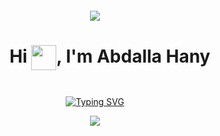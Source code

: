 <!-- Container div to center content -->
<div style="display: flex; justify-content: center; align-items: center; flex-direction: column; height: 100vh;">

  <!--horizontal divider(gradiant)-->
  <img src="https://user-images.githubusercontent.com/73097560/115834477-dbab4500-a447-11eb-908a-139a6edaec5c.gif">

  <!-- Centering the header -->
  <div id="user-content-toc">
<h1 align="center">	  
    <ul align="center">
      <summary>
Hi <img src="https://media.giphy.com/media/hvRJCLFzcasrR4ia7z/giphy.gif" width="40px" style="vertical-align: middle;">, I'm Abdalla Hany</h1>
      </summary>
    </ul>   
  </div>


  <!-- Typing SVG centered -->
  <p align="center">
    <a href="https://git.io/typing-svg"><img src="https://readme-typing-svg.demolab.com?font=Fira+Code&pause=1000&color=D2A306&center=true&vCenter=true&random=false&width=600&lines=Embedded+Software+Engineer;Fresh+Graduated+Mechatronics+Engineer;Always+learning+new+things;Using+Software+as+a+solution+for+every+Problem" alt="Typing SVG" /></a>
  </p>

  <!--horizontal divider(gradiant)-->
  <img src="https://user-images.githubusercontent.com/73097560/115834477-dbab4500-a447-11eb-908a-139a6edaec5c.gif">
  
</div>

## <img src = "https://i.pinimg.com/originals/3f/7e/4e/3f7e4eff7c96e9fe4b8b4b1ff3f7bdb5.gif" width = 6.5%> About me

<img align="right" src="https://github.com/7oSkaaa/7oSkaaa/blob/main/Images/Right_Side.gif?raw=true" width=30%>

<br><br>
- 👨‍💻 I'm Embedded Software Engineer.
- :school: I am a `Fresh Graduate` from the [Faculty of Mechatronics Engineering](https://o6u.edu.eg/dpages.aspx?FactId=1&id=422) at [October 6 University](https://o6u.edu.eg/default.aspx?id=70).
- ✍🏻 I love using Software as a solution for every Problem.
- 🤓 Always learning new things.
- :thinking: I’m currently open for a new `job opportunity`, this is [MY RESUME](https://drive.google.com/file/d/1VBydo3sATCNfcVttpv6WO6KqB7h51ps8/view?usp=sharing).
<br>

## <img src="https://media1.tenor.com/m/IoTET0dShKwAAAAC/refund.gif" width="10%"> Connect with me
<p align="center">
	<a href="mailto:abdallahanyalsaid77@gmail.com"><img img src="https://img.shields.io/badge/Gmail-%23EA4335.svg?style=plastic&logo=Gmail&logoColor=white" alt="Gmail"width="130"/></a>
	<a href="https://github.com/abdalla-hany"><img src="https://img.shields.io/badge/github-%23181717.svg?style=plastic&logo=github&logoColor=white" alt="GitHub"width="130"/></a>
	<a href="https://wa.me/0201095316011"><img src="https://img.shields.io/badge/whatsapp-%2325D366.svg?style=plastic&logo=whatsapp&logoColor=white" alt="Whatsapp"width="150"/></a>
	<a href="https://www.linkedin.com/in/abdalla-hany-00b759205/"><img src="https://img.shields.io/badge/linkedin-%230A66C2.svg?style=plastic&logo=linkedin&logoColor=white" alt="LinkedIn"width="140"/></a>
	<a href="https://www.facebook.com/abdallajc8/"><img src="https://img.shields.io/badge/facebook-%231877F2.svg?style=plastic&logo=facebook&logoColor=white" alt="Facebook"width="150"/></a>
</p>


## <img src="https://media2.giphy.com/media/QssGEmpkyEOhBCb7e1/giphy.gif?cid=ecf05e47a0n3gi1bfqntqmob8g9aid1oyj2wr3ds3mg700bl&rid=giphy.gif" width ="3%"> My Skills

### <img src = "https://github.com/7oSkaaa/7oSkaaa/blob/main/Images/Programming_Languages.gif?raw=true" width=5%> Programming languages

<p align="center"> 
  &emsp; 
  <a href="https://www.cprogramming.com/" target="_blank"> 
    <img alt="C" src="https://img.shields.io/badge/C%20-%232370ED.svg?style=plastic&logo=c&logoColor=white"width="70">
  </a> 
  &emsp;
  <a href="https://www.w3schools.com/cpp/" target="_blank"> 
    <img alt="C++" src="https://img.shields.io/badge/C++%20-%2300599C.svg?style=plastic&logo=c%2B%2B&logoColor=white"width="110">
  </a> 
  &emsp;
   <a href="https://www.python.org" target="_blank">
    <img alt="Python" src="https://img.shields.io/badge/Python%20-%2314354C.svg?style=plastic&logo=python&logoColor=white"width="130">
  </a>
  &emsp;
   <a href="https://www.rust-lang.org/" target="_blank">
    <img alt="Rust" src="https://img.shields.io/badge/Rust%20-%23EA4335.svg?style=plastic&logo=Rust&logoColor=white"width="110">
  </a>	
</p>

 ### <img src = "https://github.com/7oSkaaa/7oSkaaa/blob/main/Images/Software_Tools.gif?raw=true" width=5%>  Software & Tools

<p align="center">
    <a href="#"><img alt="Git" src="https://img.shields.io/badge/Git%20-%23F05033.svg?style=plastic&logo=git&logoColor=white" width="80"></a>
    &emsp;
    <a href="#"><img alt="GitHub" src="https://img.shields.io/badge/github-%23181717.svg?style=plastic&logo=github&logoColor=white" width="120"></a>
    &emsp;
    <a href="#"><img alt="Google Sheets" src="https://img.shields.io/badge/Google%20Sheets%20-%2334A853.svg?style=plastic&logo=google%20sheets&logoColor=white" width="190"></a>
    &emsp;
    <a href="#"><img alt="CMake" src="https://img.shields.io/badge/Cmake-000000?style=plastic&logo=Cmake&logoColor=white" width="120"></a>
    &emsp;
    <a href="#"><img alt="makefile" src="https://img.shields.io/badge/makefile-025635?style=plastic&logo=GNU%20Make&logoColor=white" width="110"></a>
    &emsp;
    <a href="#"><img alt="Stack Overflow" src="https://img.shields.io/badge/-Stack%20Overflow-FE7A16?style=plastic&logo=stack-overflow&logoColor=white" width="180"></a>
    &emsp;
    <a href="#"><img alt="Geekf For Geeks" src="https://img.shields.io/badge/geeksforgeeks-%230F9D58.svg?style=plastic&logo=geeksforgeeks&logoColor=white" width="180"></a>
    &emsp;
    <a href="#"><img alt="JSON" img src="https://img.shields.io/badge/json-%23000000.svg?style=plastic&logo=json&logoColor=white" width="90"></a>
    &emsp;
    <a href="#"><img alt="bash script" src="https://img.shields.io/badge/bash%20script-%235586A4.svg?style=plastic&logo=GNU%20Bash&logoColor=white" width="150"></a>
    &emsp;
    <a href="#"><img alt="Docker" src="https://img.shields.io/badge/docker-%232370ED.svg?&style=plastic&logo=docker&logoColor=white" width="110"></a>
    &emsp;
</p>

 ### <img src = "https://github.com/7oSkaaa/7oSkaaa/blob/main/Images/IDEs.gif?raw=true" width=5%> IDEs
 
<p align="center">
  &emsp;
    <a href="#"><img alt="Visual Studio Code" src="https://img.shields.io/badge/Visual%20Studio%20Code-0078d7.svg?style=plastic&logo=visual-studio-code&logoColor=white" width="240"></a>
  &emsp;
    <a href="#"><img alt="code blocks" src="https://img.shields.io/badge/code%20blocks-%2366595C.svg?&style=plastic&logo=atom&logoColor=white" width="140"></a>
  &emsp;
    <a href="#"><img alt="Eclipse" src="https://img.shields.io/badge/eclipse%20ide-%232C2255.svg?&style=plastic&logo=eclipse%20ide&logoColor=white" width="160"/></a>
</p>

 ### <img src = "https://github.com/7oSkaaa/7oSkaaa/blob/main/Images/CP_PS.gif?raw=true" width=5%> Competitive Programming & Problem Solving
 
<p align="center">
  &emsp;
    <a href="#"><img alt = "Codeforces" src="https://img.shields.io/badge/codeforces%20-%231F8ACB.svg?style=plastic&logo=codeforces&logoColor=white" width="150"/></a>	
  &emsp;
    <a href="#"><img alt = "Leetcode" src="https://img.shields.io/badge/leetcode%20-%23FFA116.svg?style=plastic&logo=leetcode&logoColor=black" width="130"/></a>
  &emsp;
    <a href="#"><img alt = "hackerrank" src="https://img.shields.io/badge/hackerrank-%232EC866.svg?style=plastic&logo=hackerrank&logoColor=white" width="150"/></a>
  &emsp;
</p>

 ### <img src = "https://github.com/7oSkaaa/7oSkaaa/blob/main/Images/OS.gif?raw=true" width=5%>  Operating Systems
 
<p align="center">
  &emsp;
    <a href="#"><img src="https://img.shields.io/badge/Linux-FCC624?style=plastic&logo=linux&logoColor=black" width="110"></a>
  &emsp;
    <a href="#"><img src="https://img.shields.io/badge/Ubuntu-E95420?style=plastic&logo=ubuntu&logoColor=white" width="130"></a>
  &emsp;
    <a href="#"><img src="https://img.shields.io/badge/Windows-0078D6?style=plastic&logo=windows&logoColor=white" width="140"></a>
  &emsp;
</p>
